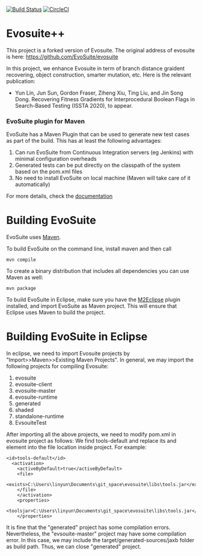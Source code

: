 [![Build Status](https://travis-ci.org/EvoSuite/evosuite.svg?branch=master)](https://travis-ci.org/EvoSuite/evosuite)
[![CircleCI](https://circleci.com/gh/EvoSuite/evosuite.svg?style=svg&circle-token=f00c8d84b9dcf7dae4a82438441823f3be9df090)](https://circleci.com/gh/EvoSuite/evosuite)

# Evosuite++
This project is a forked version of Evosuite. The original address of evosuite is here: https://github.com/EvoSuite/evosuite

In this project, we enhance Evosuite in term of branch distance graident recovering, object construction, smarter mutation, etc.
Here is the relevant publication:
- Yun Lin, Jun Sun, Gordon Fraser, Ziheng Xiu, Ting Liu, and Jin Song Dong. Recovering Fitness Gradients for Interprocedural Boolean Flags in Search-Based Testing (ISSTA 2020), to appear.


### EvoSuite plugin for Maven

EvoSuite has a Maven Plugin that can be used to generate new test cases as part of the build. This has at least the following advantages:

1. Can run EvoSuite from Continuous Integration servers (eg Jenkins) with minimal configuration overheads
2. Generated tests can be put directly on the classpath of the system based on the pom.xml files
3. No need to install EvoSuite on local machine (Maven will take care of it automatically)

For more details, check the
[documentation](http://www.evosuite.org/documentation/maven-plugin/)


# Building EvoSuite

EvoSuite uses [Maven](https://maven.apache.org/).

To build EvoSuite on the command line, install maven and then call

```mvn compile```

To create a binary distribution that includes all dependencies you can
use Maven as well:

```mvn package```

To build EvoSuite in Eclipse, make sure you have the [M2Eclipse](http://www.eclipse.org/m2e/) plugin installed, and import EvoSuite as Maven project. This will ensure that Eclipse uses Maven to build the project.

# Building EvoSuite in Eclipse

In eclipse, we need to import Evosuite projects by "Import>>Maven>>Existing Maven Projects". In general, we may import the following projects for compiling Evosuite:
1. evosuite
2. evosuite-client
3. evosuite-master
4. evosuite-runtime
5. generated 
6. shaded
7. standalone-runtime
8. EvsouiteTest

After importing all the above projects, we need to modify pom.xml in evosuite project as follows:
We find <id>tools-default</id> and replace its <exists> and <toolsjar> element into the file location inside project.
For example:
```
<id>tools-default</id>
  <activation>
    <activeByDefault>true</activeByDefault>
    <file>
      <exists>C:\Users\linyun\Documents\git_space\evosuite\libs\tools.jar</exists>
    </file>
    </activation>
    <properties>
       <toolsjar>C:\Users\linyun\Documents\git_space\evosuite\libs\tools.jar</toolsjar>
    </properties>
```

It is fine that the "generated" project has some compilation errors. Nevertheless, the "evsouite-master" project may have some compilation error. In this case, we may include the target/generated-sources/jaxb folder as build path. Thus, we can close "generated" project.



